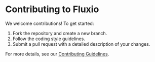 # Contributing to Fluxio

We welcome contributions! To get started:

1. Fork the repository and create a new branch.
2. Follow the coding style guidelines.
3. Submit a pull request with a detailed description of your changes.

For more details, see our [Contributing Guidelines](CONTRIBUTING.md).
